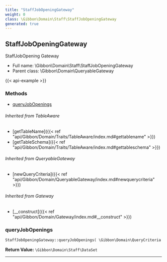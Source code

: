 ```yaml
---
title: "StaffJobOpeningGateway"
weight: 0
class: \Gibbon\Domain\Staff\StaffJobOpeningGateway
generated: true
---
```


## StaffJobOpeningGateway

StaffJobOpening Gateway



* Full name: \Gibbon\Domain\Staff\StaffJobOpeningGateway
* Parent class: \Gibbon\Domain\QueryableGateway

{{< api-example >}} 



### Methods

- [queryJobOpenings](#queryjobopenings)




###### Inherited from TableAware
- [getTableName]({{< ref "api/Gibbon/Domain/Traits/TableAware/index.md#gettablename" >}})
- [getTableSchema]({{< ref "api/Gibbon/Domain/Traits/TableAware/index.md#gettableschema" >}})

###### Inherited from QueryableGateway
- [newQueryCriteria]({{< ref "api/Gibbon/Domain/QueryableGateway/index.md#newquerycriteria" >}})

###### Inherited from Gateway
- [__construct]({{< ref "api/Gibbon/Domain/Gateway/index.md#__construct" >}})



### queryJobOpenings



```php
StaffJobOpeningGateway::queryJobOpenings( \Gibbon\Domain\QueryCriteria $criteria ): \Gibbon\Domain\Staff\DataSet
```






**Return Value:**
`\Gibbon\Domain\Staff\DataSet`  



---


